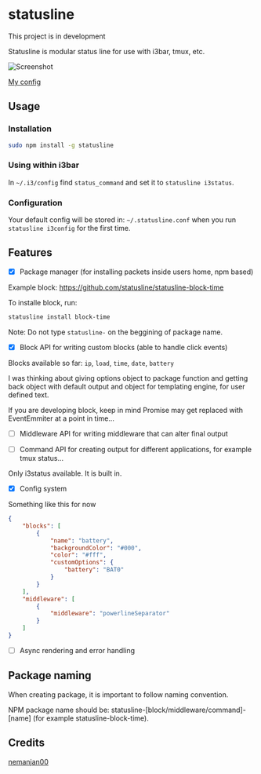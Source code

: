 # statusline

This project is in development

Statusline is modular status line for use with i3bar, tmux, etc. 

![Screenshot](https://i.imgur.com/XbqhKgu.png)

[My config](https://gist.github.com/ef0998ba940a496feb212630b5e19f40)

## Usage

### Installation

```bash
sudo npm install -g statusline
```

### Using within i3bar

In `~/.i3/config` find `status_command` and set it to `statusline i3status`.

### Configuration

Your default config will be stored in: `~/.statusline.conf` when you run `statusline i3config` for the first time. 

## Features 

 - [x] Package manager (for installing packets inside users home, npm based)

Example block: https://github.com/statusline/statusline-block-time

To installe block, run: 

```bash
statusline install block-time
```

Note: Do not type `statusline-` on the beggining of package name. 

 - [x] Block API for writing custom blocks (able to handle click events)

Blocks available so far: `ip`, `load`, `time`, `date`, `battery`

I was thinking about giving options object to package function and getting back object with default output and object for templating engine, for user defined text. 

If you are developing block, keep in mind Promise may get replaced with EventEmmiter at a point in time... 

 - [ ]  Middleware API for writing middleware that can alter final output

 - [ ] Command API for creating output for different applications, for example tmux status... 

Only i3status available. It is built in. 

 - [x] Config system 

Something like this for now

```json
{
	"blocks": [
		{
			"name": "battery",
			"backgroundColor": "#000",
			"color": "#fff",
			"customOptions": {
				"battery": "BAT0"
			}
		}
	],
	"middleware": [
		{
			"middleware": "powerlineSeparator"
		}
	]
}
```
 - [ ] Async rendering and error handling

## Package naming

When creating package, it is important to follow naming convention. 

NPM package name should be: statusline-[block/middleware/command]-[name] (for example statusline-block-time). 

## Credits

[nemanjan00](https://github.com/nemanjan00)

